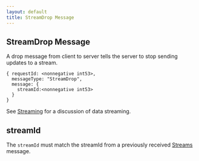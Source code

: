 ```yaml
---
layout: default
title: StreamDrop Message
---
```


StreamDrop Message
---
A drop message from client to server tells the server to stop sending updates to a stream.

    { requestId: <nonnegative int53>,
      messageType: "StreamDrop",  
      message: {
        streamId:<nonnegative int53>
      }
    }

See [Streaming](Streaming.html) for a discussion of data streaming.

## streamId
The `streamId` must match the streamId from a previously received [Streams](Streams.html) message.

